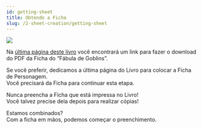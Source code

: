 ```yaml
---
id: getting-sheet
title: Obtendo a Ficha
slug: /2-sheet-creation/getting-sheet
---
```


<img src="https://fabulas-e-goblins-book.s3-us-west-2.amazonaws.com/FichaThumb.jpg" />

Na [última página deste livro](/docs/9-appendix/character-sheet) você encontrará um link para fazer o download do PDF da Ficha do “Fábula de Goblins”.

Se você preferir, dedicamos a última página do Livro para colocar a Ficha de Personagem.<br/>
Você precisará da Ficha para continuar esta etapa.

Nunca preencha a Ficha que está impressa no Livro! <br/>
Você talvez precise dela depois para realizar cópias!

Estamos combinados?<br/>
Com a ficha em mãos, podemos começar o preenchimento.
